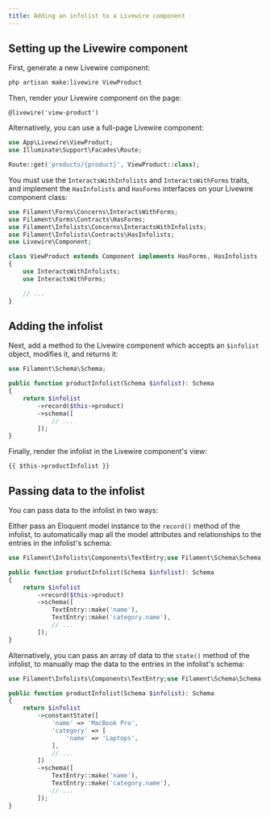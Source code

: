 ```yaml
---
title: Adding an infolist to a Livewire component
---
```


## Setting up the Livewire component

First, generate a new Livewire component:

```bash
php artisan make:livewire ViewProduct
```

Then, render your Livewire component on the page:

```blade
@livewire('view-product')
```

Alternatively, you can use a full-page Livewire component:

```php
use App\Livewire\ViewProduct;
use Illuminate\Support\Facades\Route;

Route::get('products/{product}', ViewProduct::class);
```

You must use the `InteractsWithInfolists` and `InteractsWithForms` traits, and implement the `HasInfolists` and `HasForms` interfaces on your Livewire component class:

```php
use Filament\Forms\Concerns\InteractsWithForms;
use Filament\Forms\Contracts\HasForms;
use Filament\Infolists\Concerns\InteractsWithInfolists;
use Filament\Infolists\Contracts\HasInfolists;
use Livewire\Component;

class ViewProduct extends Component implements HasForms, HasInfolists
{
    use InteractsWithInfolists;
    use InteractsWithForms;

    // ...
}
```

## Adding the infolist

Next, add a method to the Livewire component which accepts an `$infolist` object, modifies it, and returns it:

```php
use Filament\Schema\Schema;

public function productInfolist(Schema $infolist): Schema
{
    return $infolist
        ->record($this->product)
        ->schema([
            // ...
        ]);
}
```

Finally, render the infolist in the Livewire component's view:

```blade
{{ $this->productInfolist }}
```

## Passing data to the infolist

You can pass data to the infolist in two ways:

Either pass an Eloquent model instance to the `record()` method of the infolist, to automatically map all the model attributes and relationships to the entries in the infolist's schema:

```php
use Filament\Infolists\Components\TextEntry;use Filament\Schema\Schema;

public function productInfolist(Schema $infolist): Schema
{
    return $infolist
        ->record($this->product)
        ->schema([
            TextEntry::make('name'),
            TextEntry::make('category.name'),
            // ...
        ]);
}
```

Alternatively, you can pass an array of data to the `state()` method of the infolist, to manually map the data to the entries in the infolist's schema:

```php
use Filament\Infolists\Components\TextEntry;use Filament\Schema\Schema;

public function productInfolist(Schema $infolist): Schema
{
    return $infolist
        ->constantState([
            'name' => 'MacBook Pro',
            'category' => [
                'name' => 'Laptops',
            ],
            // ...
        ])
        ->schema([
            TextEntry::make('name'),
            TextEntry::make('category.name'),
            // ...
        ]);
}
```
